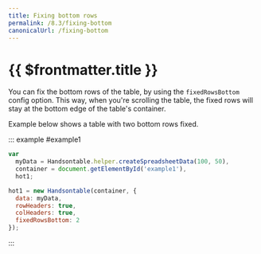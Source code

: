 ```yaml
---
title: Fixing bottom rows
permalink: /8.3/fixing-bottom
canonicalUrl: /fixing-bottom
---
```


# {{ $frontmatter.title }}

You can fix the bottom rows of the table, by using the `fixedRowsBottom` config option. This way, when you're scrolling the table, the fixed rows will stay at the bottom edge of the table's container.

Example below shows a table with two bottom rows fixed.

::: example #example1
```js
var
  myData = Handsontable.helper.createSpreadsheetData(100, 50),
  container = document.getElementById('example1'),
  hot1;

hot1 = new Handsontable(container, {
  data: myData,
  rowHeaders: true,
  colHeaders: true,
  fixedRowsBottom: 2
});
```
:::
